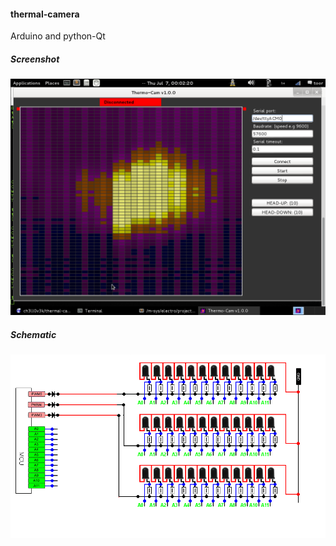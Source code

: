 #### thermal-camera

Arduino and python-Qt

##### Screenshot
![images](screenshoot-01.png)

##### Schematic
![images](schematic.png)
